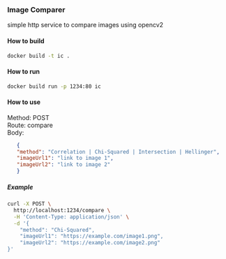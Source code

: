 ### Image Comparer
simple http service to compare images using opencv2


#### How to build
```bash
docker build -t ic .
```

#### How to run
```bash
docker build run -p 1234:80 ic 
```

#### How to use
Method: POST <br />
Route: compare<br />
Body: 
```json
   {
   "method": "Correlation | Chi-Squared | Intersection | Hellinger",
   "imageUrl1": "link to image 1",
   "imageUrl2": "link to image 2"
   }
``` 

##### Example
```bash
curl -X POST \
  http://localhost:1234/compare \
  -H 'Content-Type: application/json' \
  -d '{
    "method": "Chi-Squared",
    "imageUrl1": "https://example.com/image1.png",
    "imageUrl2": "https://example.com/image2.png"
}'
```